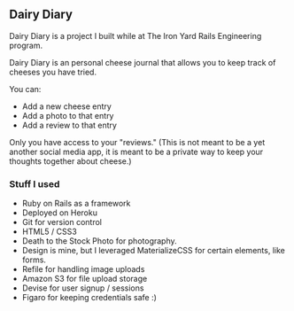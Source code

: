 ## Dairy Diary

Dairy Diary is a project I built while at The Iron Yard Rails Engineering program.

Dairy Diary is an personal cheese journal that allows you to keep track of cheeses you have tried.

You can:

* Add a new cheese entry
* Add a photo to that entry
* Add a review to that entry

Only you have access to your "reviews." (This is not meant to be a yet another social media app, it is meant to be a private way to keep your thoughts together about cheese.)

### Stuff I used

* Ruby on Rails as a framework
* Deployed on Heroku
* Git for version control
* HTML5 / CSS3
* Death to the Stock Photo for photography.
* Design is mine, but I leveraged MaterializeCSS for certain elements, like forms.
* Refile for handling image uploads
* Amazon S3 for file upload storage
* Devise for user signup / sessions
* Figaro for keeping credentials safe :)
